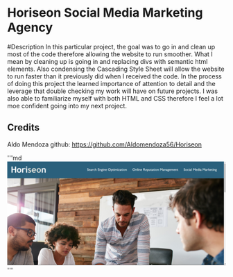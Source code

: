 # Horiseon Social Media Marketing Agency

#Description 
In this particular project, the goal was to go in and clean up most of the code therefore allowing the website to run smoother. What I mean by cleaning up is going in and replacing divs with semantic html elements. Also condensing the Cascading Style Sheet will allow the website to run faster than it previously did when I received the code. In the process of doing this project the learned importance of attention to detail and the leverage that double checking my work will have on future projects. I was also able to familiarize myself with both HTML and CSS therefore I feel a lot moe confident going into my next project. 

## Credits
Aldo Mendoza github: https://github.com/Aldomendoza56/Horiseon

'''md
![alt text](images/screenshot.png.png)
'''
